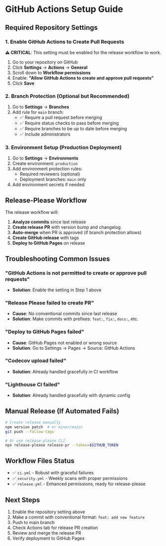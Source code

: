 # GitHub Actions Setup Guide

## Required Repository Settings

### 1. Enable GitHub Actions to Create Pull Requests

**⚠️ CRITICAL**: This setting must be enabled for the release workflow to work.

1. Go to your repository on GitHub
2. Click **Settings** → **Actions** → **General**  
3. Scroll down to **Workflow permissions**
4. Enable: **"Allow GitHub Actions to create and approve pull requests"**
5. Click **Save**

### 2. Branch Protection (Optional but Recommended)

1. Go to **Settings** → **Branches**
2. Add rule for `main` branch:
   - ✅ Require a pull request before merging
   - ✅ Require status checks to pass before merging
   - ✅ Require branches to be up to date before merging
   - ✅ Include administrators

### 3. Environment Setup (Production Deployment)

1. Go to **Settings** → **Environments**
2. Create environment: `production`
3. Add environment protection rules:
   - Required reviewers (optional)
   - Deployment branches: `main` only
4. Add environment secrets if needed

## Release-Please Workflow

The release workflow will:
1. **Analyze commits** since last release
2. **Create release PR** with version bump and changelog
3. **Auto-merge** when PR is approved (if branch protection allows)
4. **Create GitHub release** with tags
5. **Deploy to GitHub Pages** on release

## Troubleshooting Common Issues

### "GitHub Actions is not permitted to create or approve pull requests"
- **Solution**: Enable the setting in Step 1 above

### "Release Please failed to create PR"
- **Cause**: No conventional commits since last release
- **Solution**: Make commits with prefixes: `feat:`, `fix:`, `docs:`, etc.

### "Deploy to GitHub Pages failed"
- **Cause**: GitHub Pages not enabled or wrong source
- **Solution**: Go to Settings → Pages → Source: GitHub Actions

### "Codecov upload failed" 
- **Solution**: Already handled gracefully in CI workflow

### "Lighthouse CI failed"
- **Solution**: Already handled gracefully with dynamic config

## Manual Release (If Automated Fails)

```bash
# Create release manually
npm version patch  # or minor/major
git push --follow-tags

# Or use release-please CLI
npx release-please release-pr --token=$GITHUB_TOKEN
```

## Workflow Files Status

- ✅ `ci.yml` - Robust with graceful failures
- ✅ `security.yml` - Weekly scans with proper permissions  
- ✅ `release.yml` - Enhanced permissions, ready for release-please

## Next Steps

1. Enable the repository setting above
2. Make a commit with conventional format: `feat: add new feature`
3. Push to main branch
4. Check Actions tab for release PR creation
5. Review and merge the release PR
6. Verify deployment to GitHub Pages